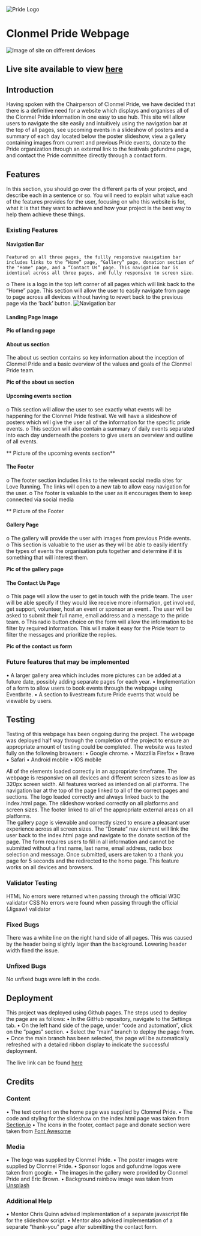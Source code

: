 ![Pride Logo](/assets/images/logos/clonmel-pride-logo.png)
# Clonmel Pride Webpage


![Image of site on different devices](/assets/images/readme-pics/am-i-responsive.jpg)

## Live site available to view [here](https://james-fitz.github.io/portfolio-project-1/)

## Introduction
Having spoken with the Chairperson of Clonmel Pride, we have decided that there is a definitive need for a website which displays and organises all of the Clonmel Pride information in one easy to use hub.
This site will allow users to navigate the site easily and intuitively using the navigation bar at the top of all pages, see upcoming events in a slideshow of posters and a summary of each day located below the poster slideshow, view a gallery containing images from current and previous Pride events, donate to the Pride organization through an external link to the festivals gofundme page, and contact the Pride committee directly through a contact form.

## Features

In this section, you should go over the different parts of your project, and describe each in a sentence or so. You will need to explain what value each of the features provides for the user, focusing on who this website is for, what it is that they want to achieve and how your project is the best way to help them achieve these things.

### Existing Features

#### Navigation Bar
	Featured on all three pages, the fullly responsive navigation bar includes links to the “Home” page, “Gallery” page, donation section of the "Home" page, and a “Contact Us” page. This navigation bar is identical across all three pages, and fully responsive to screen size.
o	There is a logo in the top left corner of all pages which will link back to the “Home” page.
    This section will allow the user to easily navigate from page to page across all devices without having to revert back to the previous page via the ‘back’ button.
    ![Navigation bar](assets/images/readme-pics/navbar.jpg)

#### Landing Page Image

**Pic of landing page**

#### About us section
The about us section contains so key information about the inception of Clonmel Pride and a basic overview of the values and goals of  the Clonmel Pride team.

**Pic of the about us section**

#### Upcoming events  section

o	This section will allow the user to see exactly what events will be happening for the Clonmel Pride festival. We will have a slideshow of posters which will give the user all of the information for the specific pride events.
o	This section will also contain a summary of daily events separated into each day underneath the posters to give users an overview and outline of all events.

** Picture of the upcoming events section**

#### The Footer

o	The footer section includes links to the relevant social media sites for Love Running. The links will open to a new tab to allow easy navigation for the user.
o	The footer is valuable to the user as it encourages them to keep connected via social media

** Picture of the Footer 

#### Gallery Page

o	The gallery will provide the user with images from previous Pride events.
o	This section is valuable to the user as they will be able to easily identify the types of events the organisation puts together and determine if it is something that will interest them.

**Pic of the gallery page**

#### The Contact Us Page

o	This page will allow the user to get in touch with the pride team. The user will be able specify if they would like receive more information, get involved, get support, volunteer, host an event or sponsor an event.. The user will be asked to submit their full name, email address and a message to the pride team.
o	This radio button choice on the form will allow the information to be filter by required information. This will make it easy for the Pride team to filter the messages and prioritize the replies.

**Pic of the contact us form**



### Future features that may be implemented
•	A larger gallery area which includes more pictures can be added at a future date, possibly adding separate pages for each year.
•	Implementation of a form to allow users to book events through the webpage using Eventbrite.
•	A section to livestream future Pride events that would be viewable by users.

## Testing

Testing of this webpage has been ongoing during the project.
The webpage was deployed half way through the completion of the project to ensure an appropriate amount of testing could be completed.
The website was tested fully on the following browsers: 
•	Google chrome.
•	Mozzilla Firefox
•	Brave
•	Safari
•	Android mobile
•	IOS mobile

All of the elements loaded correctly in an appropriate timeframe.
The webpage is responsive on all devices and different screen sizes to as low as 320px screen width.
All features worked as intended on all platforms. 
The navigation bar at the top of the page linked to all of the correct pages and sections. 
The logo loaded correctly and always linked back to the index.html page. The slideshow worked correctly on all platforms and screen sizes. 
The footer linked to all of the appropriate external areas on all platforms.  
The gallery page is viewable and correctly sized to ensure a pleasant user experience across all screen sizes. 
The “Donate” nav element will link the user back to the index.html page and navigate to the donate section of the page. 
The form requires users to fill in all information and cannot be submitted without a first name, last name, email address, radio box selection and message. Once submitted, users are taken to a thank you page for 5 seconds and the redirected to the home page. This feature works on all devices and browsers. 

### Validator Testing

HTML
 No errors were returned when passing through the official W3C validator
CSS
 No errors were found when passing through the official (Jigsaw) validator
### Fixed Bugs

There was a white line on the right hand side of all pages. This was caused by the header being slightly lager than the background. Lowering header width fixed the issue.

### Unfixed Bugs
 No unfixed bugs were left in the code.

## Deployment
This project was deployed using Github pages. The steps used to deploy the page are as follows:
•	In the GitHub repository, navigate to the Settings tab.
•	On the left hand side of the page, under “code and automation”, click on the “pages” section.
•	Select the “main” branch to deploy the page from.
•	Once the main branch has been selected, the page will be automatically refreshed with a detailed ribbon display to indicate the successful deployment.

The live link can be found [here](https://james-fitz.github.io/portfolio-project-1/)

## Credits

### Content
•	The text content on the home page was supplied by Clonmel Pride.
•	The code and styling for the slideshow on the index.html page was taken from [Section.io](https://www.section.io/engineering-education/how-to-make-an-image-carousel-for-your-website/)
•	The icons in the footer, contact page and donate section were taken from [Font Awesome](https://fontawesome.com/)
### Media
•	The logo was supplied by Clonmel Pride.
•	The poster images were supplied by Clonmel Pride.
•	Sponsor logos and gofundme logos were taken from google. 
•	The images in the gallery were provided by Clonmel Pride and Eric Brown.
•	Background rainbow image was taken from [Unsplash](https://unsplash.com/photos/VxKUQY3tLNs)

### Additional  Help
•	Mentor Chris Quinn advised implementation of a separate javascript file for the slideshow script.
•	Mentor also advised implementation of a separate “thank-you” page after submitting the contact form.


